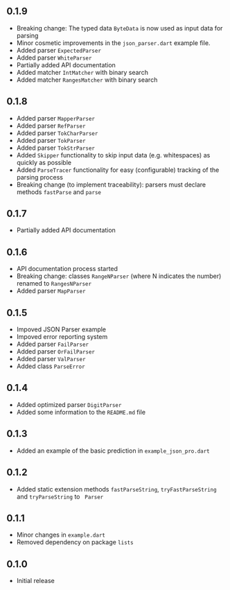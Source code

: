 ## 0.1.9

- Breaking change: The typed data `ByteData` is now used as input data for parsing
- Minor cosmetic improvements in the `json_parser.dart` example file.
- Added parser `ExpectedParser`
- Added parser `WhiteParser`
- Partially added API documentation
- Added matcher `IntMatcher` with binary search
- Added matcher `RangesMatcher` with binary search

## 0.1.8

- Added parser `MapperParser`
- Added parser `RefParser`
- Added parser `TokCharParser`
- Added parser `TokParser`
- Added parser `TokStrParser`
- Added `Skipper` functionality to skip input data (e.g. whitespaces) as quickly as possible
- Added `ParseTracer` functionality for easy (configurable) tracking of the parsing process
- Breaking change (to implement traceability): parsers must declare  methods `fastParse` and `parse`

## 0.1.7

- Partially added API documentation

## 0.1.6

- API documentation process started
- Breaking change: classes `RangeNParser` (where N indicates the number) renamed to `RangesNParser`
- Added parser `MapParser`

## 0.1.5

- Impoved JSON Parser example
- Impoved error reporting system
- Added parser `FailParser`
- Added parser `OrFailParser`
- Added parser `ValParser`
- Added class `ParseError`

## 0.1.4

- Added optimized parser `DigitParser`
- Added some information to the `README.md` file

## 0.1.3

- Added an example of the basic prediction in `example_json_pro.dart`

## 0.1.2

- Added static extension methods `fastParseString`, `tryFastParseString` and `tryParseString` to ` Parser`

## 0.1.1

- Minor changes in `example.dart`
- Removed dependency on package `lists`

## 0.1.0

- Initial release
